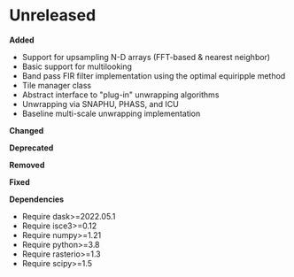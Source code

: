 # Unreleased

**Added**

- Support for upsampling N-D arrays (FFT-based & nearest neighbor)
- Basic support for multilooking
- Band pass FIR filter implementation using the optimal equiripple method
- Tile manager class
- Abstract interface to "plug-in" unwrapping algorithms
- Unwrapping via SNAPHU, PHASS, and ICU
- Baseline multi-scale unwrapping implementation

**Changed**

**Deprecated**

**Removed**

**Fixed**

**Dependencies**

- Require dask>=2022.05.1
- Require isce3>=0.12
- Require numpy>=1.21
- Require python>=3.8
- Require rasterio>=1.3
- Require scipy>=1.5
